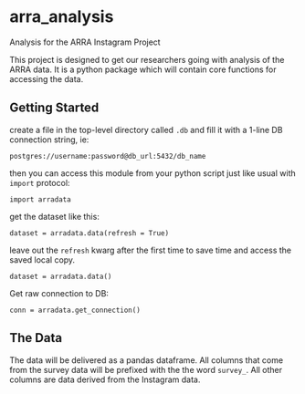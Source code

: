 # arra_analysis
Analysis for the ARRA Instagram Project

This project is designed to get our researchers going with analysis of the ARRA data.  It is a python package which will contain core functions for accessing the data.

## Getting Started

create a file in the top-level directory called `.db` and fill it with a 1-line DB connection string, ie:

`postgres://username:password@db_url:5432/db_name`

then you can access this module from your python script just like usual with `import` protocol:

`import arradata`

get the dataset like this:

`dataset = arradata.data(refresh = True)` 

leave out the `refresh` kwarg after the first time to save time and access the saved local copy.

`dataset = arradata.data()`

Get raw connection to DB:

`conn = arradata.get_connection()`

## The Data

The data will be delivered as a pandas dataframe.  All columns that come from the survey data will be prefixed with the the word `survey_`.  All other columns are data derived from the Instagram data.

